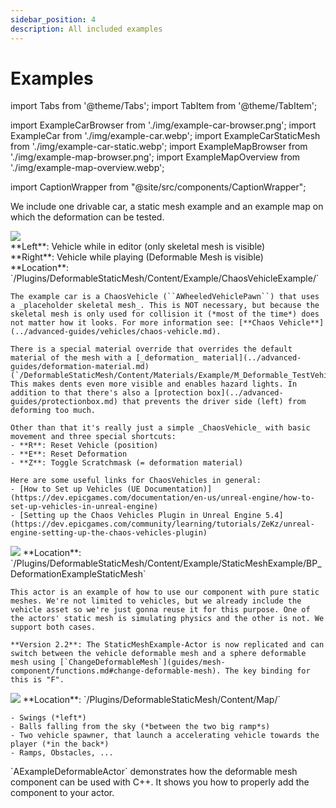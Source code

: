 ```yaml
---
sidebar_position: 4
description: All included examples
---
```


# Examples

import Tabs from '@theme/Tabs';
import TabItem from '@theme/TabItem';

import ExampleCarBrowser from './img/example-car-browser.png';
import ExampleCar from './img/example-car.webp';
import ExampleCarStaticMesh from './img/example-car-static.webp';
import ExampleMapBrowser from './img/example-map-browser.png';
import ExampleMapOverview from './img/example-map-overview.webp';

import CaptionWrapper from "@site/src/components/CaptionWrapper";

We include one drivable car, a static mesh example and an example map on which the deformation can be tested.

<Tabs className="unique-tabs">
  <TabItem value="car-skeletal" label="Vehicle (Chaos)" default>
    <!-- <div style={{display: "flex", maxWidth: "100%"}}>
      <img src={ExampleCarBrowser} style={{width: "50%"}} />
      <img src={ExampleCar} style={{width: "50%"}} />
    </div> -->
    <img src={ExampleCar} />
    <div style={{display: "flex", maxWidth: "100%"}}>
      <div style={{width: "50%"}}>**Left**: Vehicle while in editor (only skeletal mesh is visible)</div>
      <div style={{width: "50%"}}>**Right**: Vehicle while playing (Deformable Mesh is visible)</div>
    </div>
    **Location**: `/Plugins/DeformableStaticMesh/Content/Example/ChaosVehicleExample/`

    The example car is a ChaosVehicle (``AWheeledVehiclePawn``) that uses a _placeholder skeletal mesh_. This is NOT necessary, but because the skeletal mesh is only used for collision it (*most of the time*) does not matter how it looks. For more information see: [**Chaos Vehicle**](../advanced-guides/vehicles/chaos-vehicle.md).

    There is a special material override that overrides the default material of the mesh with a [_deformation_ material](../advanced-guides/deformation-material.md) (`/DeformableStaticMesh/Content/Materials/Example/M_Deformable_TestVehicle`). This makes dents even more visible and enables hazard lights. In addition to that there's also a [protection box](../advanced-guides/protectionbox.md) that prevents the driver side (left) from deforming too much.

    Other than that it's really just a simple _ChaosVehicle_ with basic movement and three special shortcuts:
    - **R**: Reset Vehicle (position)
    - **E**: Reset Deformation
    - **Z**: Toggle Scratchmask (= deformation material)

    Here are some useful links for ChaosVehicles in general:
    - [How to Set up Vehicles (UE Documentation)](https://dev.epicgames.com/documentation/en-us/unreal-engine/how-to-set-up-vehicles-in-unreal-engine)
    - [Setting up the Chaos Vehicles Plugin in Unreal Engine 5.4](https://dev.epicgames.com/community/learning/tutorials/ZeKz/unreal-engine-setting-up-the-chaos-vehicles-plugin)
  </TabItem>
  <TabItem value="car-static" label="Static Mesh (Vehicle)">
    <!-- <div style={{display: "flex", maxWidth: "100%"}}>
      <img src={ExampleMapBrowser} style={{width: "50%"}} />
      <img src={ExampleMapOverview} style={{width: "50%"}} />
    </div> -->
    <img src={ExampleCarStaticMesh} />
    **Location**: `/Plugins/DeformableStaticMesh/Content/Example/StaticMeshExample/BP_DeformationExampleStaticMesh`

    This actor is an example of how to use our component with pure static meshes. We're not limited to vehicles, but we already include the vehicle asset so we're just gonna reuse it for this purpose. One of the actors' static mesh is simulating physics and the other is not. We support both cases.

    **Version 2.2**: The StaticMeshExample-Actor is now replicated and can switch between the vehicle deformable mesh and a sphere deformable mesh using [`ChangeDeformableMesh`](guides/mesh-component/functions.md#change-deformable-mesh). The key binding for this is "F".
  </TabItem>
  <TabItem value="map" label="Map">
    <img src={ExampleMapOverview}/>
    **Location**: `/Plugins/DeformableStaticMesh/Content/Map/`

    - Swings (*left*)
    - Balls falling from the sky (*between the two big ramp*s)
    - Two vehicle spawner, that launch a accelerating vehicle towards the player (*in the back*)
    - Ramps, Obstacles, ...
  </TabItem>
  <TabItem value="cpp" label="C++">
    `AExampleDeformableActor` demonstrates how the deformable mesh component can be used with C++. It shows you how to properly add the component to your actor.
  </TabItem>
</Tabs>